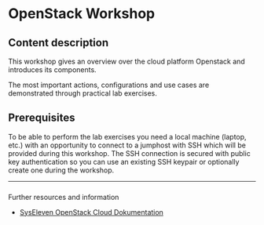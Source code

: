# OpenStack Workshop

## Content description

This workshop gives an overview over the cloud platform Openstack and introduces
its components.

The most important actions, configurations and use cases are demonstrated through
practical lab exercises.

## Prerequisites

To be able to perform the lab exercises you need a local machine (laptop, etc.)
with an opportunity to connect to a jumphost with SSH which will be provided during
this workshop.
The SSH connection is secured with public key authentication so you can use an existing
SSH keypair or optionally create one during the workshop.

---

###

Further resources and information

* [SysEleven OpenStack Cloud Dokumentation](https://docs.syseleven.de/syseleven-stack/en)
